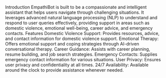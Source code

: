 Introduction
EmpathiBot is built to be a compassionate and intelligent assistant that helps users navigate through challenging situations. It leverages advanced natural language processing (NLP) to understand and respond to user queries effectively, providing support in areas such as domestic violence, emotional well-being, career advice, and emergency contacts.
Features
Domestic Violence Support: Provides resources, advice, and contact information for domestic violence support.
Emotional Therapy: Offers emotional support and coping strategies through AI-driven conversational therapy.
Career Guidance: Assists with career planning, resume building, and job search strategies.
Emergency Contacts: Supplies emergency contact information for various situations.
User Privacy: Ensures user privacy and confidentiality at all times.
24/7 Availability: Available around the clock to provide assistance whenever needed.
